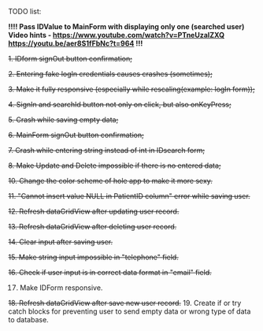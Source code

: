 TODO list:

**!!!! Pass IDValue to MainForm with displaying only one (searched user)
  Video hints - https://www.youtube.com/watch?v=PTneUzaIZXQ
                https://youtu.be/aer8S1fFbNc?t=964 !!!**

~~1. IDform signOut button confirmation;~~

~~2. Entering fake logIn credentials causes crashes (sometimes);~~

~~3. Make it fully responsive (especially while rescaling(example: logIn form));~~

~~4. SignIn and searchId button not only on click, but also onKeyPress;~~

~~5. Crash while saving empty data;~~

~~6. MainForm signOut button confirmation;~~

~~7. Crash while entering string instead of int in IDsearch form;~~

~~8. Make Update and Delete impossible if there is no entered data;~~

~~10. Change the color scheme of hole app to make it more sexy.~~

~~11. "Cannot insert value NULL in PatientID column" error while saving user.~~

~~12. Refresh  dataGridView after updating user record.~~

~~13. Refresh  dataGridView after deleting user record.~~

~~14. Clear input after saving user.~~

~~15. Make string input impossible in "telephone" field.~~

~~16. Check if user input is in correct data format in "email" field.~~

17. Make IDForm responsive.

~~18. Refresh  dataGridView after save new user record.~~
19. Create if or try catch blocks for preventing user to send empty data or wrong type of data to database.
